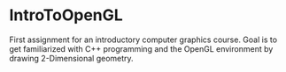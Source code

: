 # IntroToOpenGL
First assignment for an introductory computer graphics course. Goal is to get familiarized with C++ programming and the OpenGL environment by drawing 2-Dimensional geometry. 
